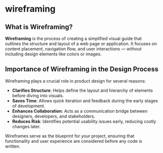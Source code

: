 # wireframing

## What is Wireframing?

**Wireframing** is the process of creating a simplified visual guide that outlines the structure and layout of a web page or application. It focuses on content placement, navigation flow, and user interactions — without including design elements like colors or images.

## Importance of Wireframing in the Design Process

Wireframing plays a crucial role in product design for several reasons:

- **Clarifies Structure**: Helps define the layout and hierarchy of elements before diving into visuals.
- **Saves Time**: Allows quick iteration and feedback during the early stages of development.
- **Enhances Collaboration**: Acts as a communication bridge between designers, developers, and stakeholders.
- **Reduces Risk**: Identifies potential usability issues early, reducing costly changes later.

Wireframes serve as the blueprint for your project, ensuring that functionality and user experience are considered before any code is written.
